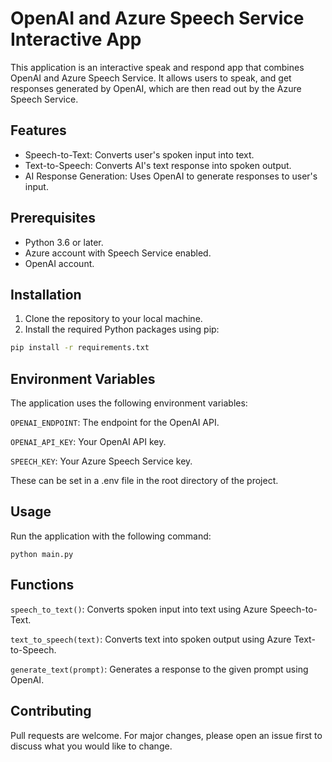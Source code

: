# OpenAI and Azure Speech Service Interactive App

This application is an interactive speak and respond app that combines OpenAI and Azure Speech Service. It allows users to speak, and get responses generated by OpenAI, which are then read out by the Azure Speech Service.

## Features

- Speech-to-Text: Converts user's spoken input into text.
- Text-to-Speech: Converts AI's text response into spoken output.
- AI Response Generation: Uses OpenAI to generate responses to user's input.

## Prerequisites

- Python 3.6 or later.
- Azure account with Speech Service enabled.
- OpenAI account.

## Installation

1. Clone the repository to your local machine.
2. Install the required Python packages using pip:

```bash
pip install -r requirements.txt
```

## Environment Variables

The application uses the following environment variables:

`OPENAI_ENDPOINT`: The endpoint for the OpenAI API.

`OPENAI_API_KEY`: Your OpenAI API key.

`SPEECH_KEY`: Your Azure Speech Service key.

These can be set in a .env file in the root directory of the project.

## Usage

Run the application with the following command:

```
python main.py
```

## Functions

`speech_to_text()`: Converts spoken input into text using Azure Speech-to-Text.

`text_to_speech(text)`: Converts text into spoken output using Azure Text-to-Speech.

`generate_text(prompt)`: Generates a response to the given prompt using OpenAI.

## Contributing

Pull requests are welcome. For major changes, please open an issue first to discuss what you would like to change.